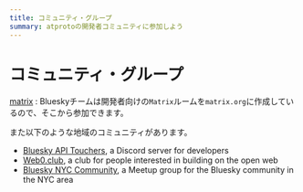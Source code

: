 ```yaml
---
title: コミュニティ・グループ
summary: atprotoの開発者コミュニティに参加しよう
---
```


# コミュニティ・グループ

[matrix](https://matrix.to/#/%23bluesky-dev:matrix.org) : Blueskyチームは開発者向けの`Matrix`ルームを`matrix.org`に作成しているので、そこから参加できます。

また以下のような地域のコミュニティがあります。

- [Bluesky API Touchers](https://discord.gg/3srmDsHSZJ), a Discord server for developers
- [Web0.club](https://www.web0.club/), a club for people interested in building on the open web
- [Bluesky NYC Community](https://www.meetup.com/bluesky-nyc/), a Meetup group for the Bluesky community in the NYC area
